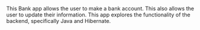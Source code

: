 This Bank app allows the user to make a bank account. This also allows the user to update their information. This app explores the functionality of the backend, 
specifically Java and Hibernate. 
